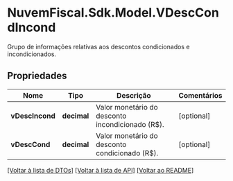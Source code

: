 # NuvemFiscal.Sdk.Model.VDescCondIncond
Grupo de informações relativas aos descontos condicionados e incondicionados.

## Propriedades

Nome | Tipo | Descrição | Comentários
------------ | ------------- | ------------- | -------------
**vDescIncond** | **decimal** | Valor monetário do desconto incondicionado (R$). | [optional] 
**vDescCond** | **decimal** | Valor monetário do desconto condicionado (R$). | [optional] 

[[Voltar à lista de DTOs]](../README.md#documentation-for-models) [[Voltar à lista de API]](../README.md#documentation-for-api-endpoints) [[Voltar ao README]](../README.md)

